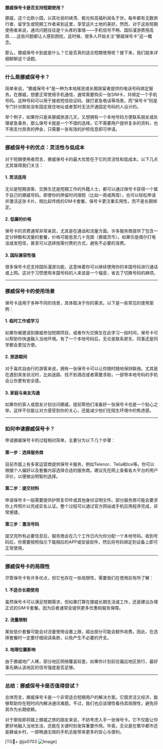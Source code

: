**挪威保号卡是否支持短期使用？**

挪威，这个北欧小国，以其壮丽的峡湾、极光和高福利闻名于世。每年都有无数旅行者、留学生或短期工作者来到这里，享受这片土地的美好。然而，对于这些短期使用者来说，通讯问题往往是个头疼的事情——手机信号不畅、国际漫游费用高昂……这些问题都让人感到困扰。这时候，很多人开始关注“挪威保号卡”这一概念。

那么，挪威保号卡到底是什么？它是否真的适合短期使用呢？接下来，我们就来详细聊聊这个话题。

---

### **什么是挪威保号卡？**

简单来说，“挪威保号卡”是一种为本地居民或长期居留者提供的电话号码绑定服务。在挪威，想要正常使用手机通信，通常需要购买一张SIM卡，并绑定一个手机号码。这种号码可以用于接收短信验证码、拨打紧急电话等场景。而“保号卡”则是专门针对那些没有固定居住地址或者暂时无法开通固定号码的人设计的。

举个例子，如果你只是来挪威旅游几天，又想拥有一个本地号码方便联系朋友或处理紧急事务，那么保号卡就是一个不错的选择。它不需要用户提供复杂的资料，也不用支付昂贵的押金，只需要一张有效的护照信息即可申请。

---

### **挪威保号卡的优点：灵活性与低成本**

对于短期使用者而言，挪威保号卡的最大优势在于它的灵活性和低成本。以下几点尤其值得我们关注：

#### **1. 灵活适用**
无论是短期游客、交换生还是短期工作的外籍人士，都可以通过保号卡获得一个属于自己的挪威号码。即使你的停留时间很短（比如一周或两周），也可以轻松申请并激活这张卡片。相比起传统的SIM卡套餐，保号卡更注重实用性，而不是长期绑定。

#### **2. 低廉的价格**
保号卡的资费通常非常亲民，尤其是在通话和流量方面。许多服务商提供了包含一定分钟数和流量的套餐，价格可能低至几十克朗（挪威货币）。如果仅是偶尔打电话或发短信，甚至可以选择按需付费的方式，避免不必要的浪费。

#### **3. 国际兼容性强**
很多保号卡还支持国际漫游功能，这意味着你可以继续使用你的本国号码进行通话或上网。这对于习惯使用本国号码的人来说是一个福音，省去了切换号码的麻烦。

---

### **挪威保号卡的使用场景**

保号卡适用于多种不同的场景，具体取决于你的需求。以下是一些常见的使用案例：

#### **1. 临时工作或学习**
如果你被邀请到挪威参加短期项目，或者作为交换生在此学习一段时间，保号卡可以帮助你快速融入当地环境。有了一个本地号码后，无论是联系房东、同事还是同学都会更加方便。

#### **2. 旅游期间**
对于喜欢自由行的游客来说，拥有一张保号卡可以让你随时随地保持联络。尤其是在遇到突发状况时，比如迷路、找不到酒店或者需要求助，一部带本地号码的手机会让你更有安全感。

#### **3. 家庭与亲友沟通**
如果你的家人或朋友计划访问挪威，提前帮他们准备好一张保号卡也是一个贴心之举。这样不仅能让对方感受到你的关心，还能减少他们在陌生环境中的焦虑感。

---

### **如何申请挪威保号卡？**

申请挪威保号卡的过程相对简单，主要分为以下几个步骤：

#### **第一步：选择服务商**
目前市面上有多家运营商提供保号卡服务，例如Telenor、Telia和Ice等。你可以根据个人偏好以及套餐内容选择合适的服务商。建议先在网上查看各大平台的用户评价，以便做出明智的选择。

#### **第二步：提交材料**
申请保号卡一般需要提供护照复印件或其他身份证明文件。部分服务商可能会要求你上传照片以完成实名认证。整个过程可以通过官方网站或手机应用程序完成，非常便捷。

#### **第三步：激活号码**
提交完所有必要信息后，服务商会在几个工作日内为你分配一个本地号码。收到号码后，你需要按照指示下载相应的APP或安装软件，然后将号码绑定到设备上即可正常使用。

---

### **挪威保号卡的局限性**

尽管保号卡有许多优点，但它也存在一些局限性，需要我们在使用前有所了解：

#### **1. 不适合长期使用**
虽然保号卡可以满足短期需求，但如果打算在挪威长期生活或工作，还是建议办理正式的SIM卡套餐。因为后者通常会提供更多优惠和服务保障。

#### **2. 流量限制**
某些低价套餐可能会对流量使用设置上限，超出部分可能会额外收费。因此，在选择套餐时一定要仔细阅读条款，以免产生不必要的开支。

#### **3. 地理位置影响**
由于挪威地广人稀，部分地区网络覆盖较差。如果你计划前往偏远地区旅行，最好事先确认该地区的信号强度是否足够。

---

### **总结：挪威保号卡是否值得尝试？**

总体而言，挪威保号卡是一个非常适合短期用户的解决方案。它既灵活又经济，能够帮助你在短时间内解决通讯难题。不过，我们也应该理性看待其局限性，避免将其作为长期依赖。

对于那些即将踏上挪威之旅的朋友来说，不妨考虑入手一张保号卡。它不仅能让你更好地融入当地生活，还能在关键时刻发挥重要作用。毕竟，无论是在繁华都市还是静谧乡村，一部畅通无阻的手机总能带来更多的安心与便利。

[TG💪+ @jx0703 ![Image](https://github.com/user-attachments/assets/dbca1d08-cadb-493c-b0ec-ad6f7a83f270)]